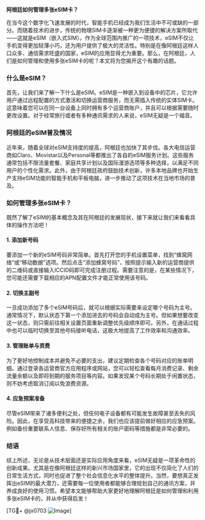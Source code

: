 **阿根廷如何管理多张eSIM卡？**

在当今这个数字化飞速发展的时代，智能手机已经成为我们生活中不可或缺的一部分。而随着技术的进步，传统的物理SIM卡逐渐被一种更为便捷的解决方案所取代——这就是eSIM（嵌入式SIM）。作为全球范围内推广的一项技术，eSIM不仅让手机变得更加轻薄小巧，还为用户提供了极大的灵活性。特别是在像阿根廷这样人口众多、通信需求旺盛的国家，eSIM的应用显得尤为重要。那么，在阿根廷，人们是如何管理和使用多张eSIM卡的呢？本文将为您揭开这个有趣的话题。

### 什么是eSIM？

首先，让我们来了解一下什么是eSIM。eSIM是一种嵌入到设备中的芯片，它允许用户通过远程配置的方式激活和切换运营商服务，而无需插入传统的实体SIM卡。这意味着您可以在同一台设备上同时拥有多个运营商账户，并且可以根据需要随时更改设置。对于经常旅行或者有多种通讯需求的人来说，eSIM无疑是一个福音。

### 阿根廷的eSIM普及情况

近年来，随着全球对eSIM支持度的提高，阿根廷也加快了其步伐。各大电信运营商如Claro、Movistar以及Personal等都推出了各自的eSIM服务计划。这些服务通常包括不限流量套餐、家庭共享计划以及国际漫游选项等多种选择，以满足不同用户的个性化需求。此外，由于阿根廷政府鼓励技术创新，许多本地品牌也开始生产支持eSIM功能的智能手机和平板电脑，进一步推动了这项技术在当地市场的普及。

### 如何管理多张eSIM卡？

既然了解了eSIM的基本概念及其在阿根廷的发展现状，接下来就让我们来看看具体的操作方法吧！

#### 1. 添加新号码
要添加一个新的eSIM号码非常简单。首先打开您的手机设置菜单，找到“蜂窝网络”或“移动数据”选项。然后点击“添加蜂窝号码”，按照提示输入新的运营商提供的二维码或直接输入ICCID码即可完成注册过程。需要注意的是，在某些情况下，您可能还需要下载相应的APN配置文件才能正常使用该号码。

#### 2. 切换主副号
一旦成功添加了多个eSIM号码后，就可以根据实际需要来设定哪个号码为主号。通常情况下，默认状态下第一个添加进去的号码会自动成为主号。但如果想要改变这一状态，则只需前往相关设置页面重新调整优先级顺序即可。另外，在通话过程中也可以临时切换至其他号码接听电话，这极大地提高了工作效率和沟通效率。

#### 3. 管理账单与资费
为了更好地控制成本并避免不必要的支出，建议定期检查各个号码对应的账单明细。通过登录各运营商官方应用程序或网站，您可以轻松查看每月消费记录、剩余流量余额以及即将到期的服务项目等内容。如果发现某个号码长期处于闲置状态，则不妨考虑取消订阅以免浪费资源。

#### 4. 应急预案准备
尽管eSIM带来了诸多便利之处，但任何电子设备都有可能发生故障甚至丢失的风险。因此，在享受高科技带来的便捷之余，我们也应该提前做好相应的应急预案。例如备份重要联系人信息、保存好所有相关的账户密码等措施都是非常必要的。

### 结语

综上所述，无论是从技术层面还是实际应用角度来看，eSIM无疑是一项革命性的创新成果。尤其是在像阿根廷这样的新兴市场国家里，它的出现不仅简化了人们的日常生活方式，同时也促进了整个社会信息化水平的整体提升。当然，要想真正发挥出eSIM的最大潜力，还需要每一位使用者都能够合理规划自己的通讯方案，并养成良好的使用习惯。希望本文能够帮助大家更好地理解阿根廷是如何管理和利用多张eSIM卡的，并从中获得启发！

[TG💪+ @jx0703 ![Image](https://github.com/user-attachments/assets/dbca1d08-cadb-493c-b0ec-ad6f7a83f270)]